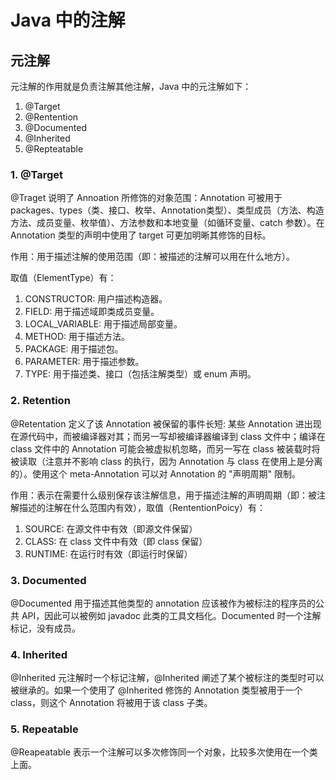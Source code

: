 # Java 中的注解


## 元注解

元注解的作用就是负责注解其他注解，Java 中的元注解如下：

1. @Target
2. @Rentention
3. @Documented
4. @Inherited
5. @Repteatable

### 1. @Target

@Traget 说明了 Annoation 所修饰的对象范围：Annotation 可被用于 packages、types（类、接口、枚举、Annotation类型）、类型成员（方法、构造方法、成员变量、枚举值）、方法参数和本地变量（如循环变量、catch 参数）。在 Annotation 类型的声明中使用了 target 可更加明晰其修饰的目标。

作用：用于描述注解的使用范围（即：被描述的注解可以用在什么地方）。

取值（ElementType）有：

1. CONSTRUCTOR: 用户描述构造器。
2. FIELD: 用于描述域即类成员变量。
3. LOCAL_VARIABLE: 用于描述局部变量。
4. METHOD: 用于描述方法。
5. PACKAGE: 用于描述包。
6. PARAMETER: 用于描述参数。
7. TYPE: 用于描述类、接口（包括注解类型）或 enum 声明。

### 2. Retention

@Retentation 定义了该 Annotation 被保留的事件长短: 某些 Annotation 进出现在源代码中，而被编译器对其；而另一写却被编译器编译到 class 文件中；编译在 class 文件中的 Annotation 可能会被虚拟机忽略，而另一写在 class 被装载时将被读取（注意并不影响 class 的执行，因为 Annotation 与 class 在使用上是分离的）。使用这个 meta-Annotation 可以对 Annotation 的 "声明周期" 限制。

作用：表示在需要什么级别保存该注解信息，用于描述注解的声明周期（即：被注解描述的注解在什么范围内有效），取值（RententionPoicy）有：

1. SOURCE: 在源文件中有效（即源文件保留）
2. CLASS: 在 class 文件中有效（即 class 保留）
3. RUNTIME: 在运行时有效（即运行时保留）

### 3. Documented

@Documented 用于描述其他类型的 annotation 应该被作为被标注的程序员的公共 API，因此可以被例如 javadoc 此类的工具文档化。Documented 时一个注解标记，没有成员。

### 4. Inherited

@Inherited 元注解时一个标记注解，@Inherited 阐述了某个被标注的类型时可以被继承的。如果一个使用了 @Inherited 修饰的 Annotation 类型被用于一个 class，则这个 Annotation 将被用于该 class 子类。

### 5. Repeatable

@Reapeatable 表示一个注解可以多次修饰同一个对象，比较多次使用在一个类上面。